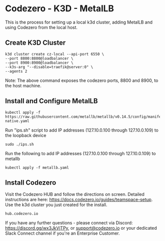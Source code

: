# Codezero - K3D - MetalLB

This is the process for setting up a local k3d cluster, adding MetalLB and using Codezero from the local host.

## Create K3D Cluster

```
k3d cluster create cz-local --api-port 6550 \
--port 8800:8800@loadbalancer \
--port 8900:8900@loadbalancer \
--k3s-arg "--disable=traefik@server:0" \
--agents 2
```
Note: The above command exposes the codezero ports, 8800 and 8900, to the host machine.

## Install and Configure MetalLB

```
kubectl apply -f https://raw.githubusercontent.com/metallb/metallb/v0.14.5/config/manifests/metallb-native.yaml
```

Run "ips.sh" script to add IP addresses (127.10.0.100 through 127.10.0.109) to the loopback device

```
sudo ./ips.sh
```

Run the following to add IP addresses (127.10.0.100 through 127.10.0.109) to metallb

```
kubectl apply -f metallb.yaml
```

## Install Codezero

Visit the Codezero HUB and follow the directions on screen.  Detailed instructions are here: https://docs.codezero.io/guides/teamspace-setup. Use the k3d cluster you just created for the install.
```
hub.codezero.io
```
If you have any further questions - please connect via Discord: https://discord.gg/wx3JkVjTPy, or support@codezero.io or your dedicated Slack Connect channel if you're an Enterprise Customer.
